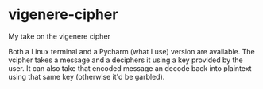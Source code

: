 # vigenere-cipher
My take on the vigenere cipher

Both a Linux terminal and a Pycharm (what I use) version are available. The vcipher takes a message and a deciphers it using a key provided by the user. It can also take that encoded message an decode back into plaintext using that same key (otherwise it'd be garbled).
